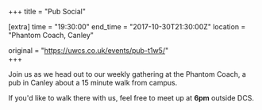+++
title = "Pub Social"

[extra]
time = "19:30:00"
end_time = "2017-10-30T21:30:00Z"
location = "Phantom Coach, Canley"

original = "https://uwcs.co.uk/events/pub-t1w5/"    
+++

Join us as we head out to our weekly gathering at the Phantom Coach, a pub in Canley about a 15 minute walk from campus.

  

If you'd like to walk there with us, feel free to meet up at **6pm** outside DCS.

